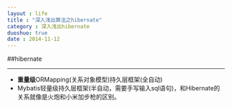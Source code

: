 ```yaml
---
layout : life
title : "深入浅出算法之hibernate"
category : 深入浅出hibernate
duoshuo: true
date : 2014-11-12
---
```


##hibernate

------------

* **重量级**ORMapping(关系对象模型)持久层框架(全自动)
 * Mybatis轻量级持久层框架(半自动，需要手写输入sql语句)，和Hibernate的关系就像是火炮和小米加步枪的区别。